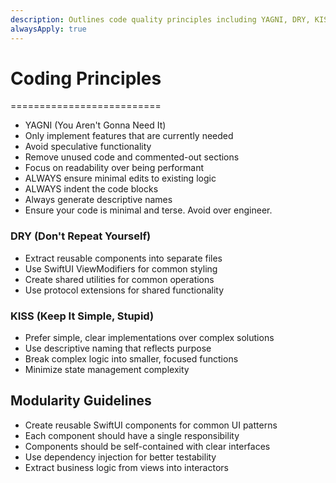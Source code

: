 ```yaml
---
description: Outlines code quality principles including YAGNI, DRY, KISS, and modularity guidelines
alwaysApply: true
---
```


# Coding Principles
==========================
- YAGNI (You Aren't Gonna Need It)
- Only implement features that are currently needed
- Avoid speculative functionality
- Remove unused code and commented-out sections
- Focus on readability over being performant
- ALWAYS ensure minimal edits to existing logic
- ALWAYS indent the code blocks
- Always generate descriptive names
- Ensure your code is minimal and terse. Avoid over engineer.

### DRY (Don't Repeat Yourself)
- Extract reusable components into separate files
- Use SwiftUI ViewModifiers for common styling
- Create shared utilities for common operations
- Use protocol extensions for shared functionality

### KISS (Keep It Simple, Stupid)
- Prefer simple, clear implementations over complex solutions
- Use descriptive naming that reflects purpose
- Break complex logic into smaller, focused functions
- Minimize state management complexity

## Modularity Guidelines
- Create reusable SwiftUI components for common UI patterns
- Each component should have a single responsibility
- Components should be self-contained with clear interfaces
- Use dependency injection for better testability
- Extract business logic from views into interactors